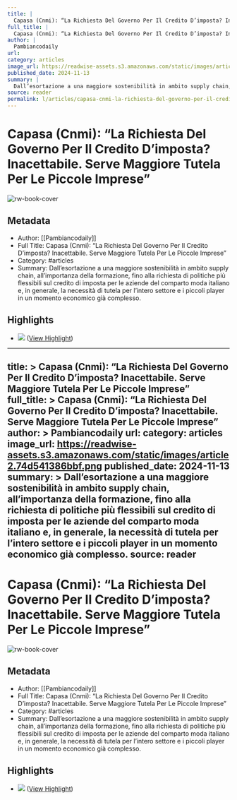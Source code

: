 ```yaml
---
title: |
  Capasa (Cnmi): “La Richiesta Del Governo Per Il Credito D’imposta? Inacettabile. Serve Maggiore Tutela Per Le Piccole Imprese”
full_title: |
  Capasa (Cnmi): “La Richiesta Del Governo Per Il Credito D’imposta? Inacettabile. Serve Maggiore Tutela Per Le Piccole Imprese”
author: |
  Pambiancodaily
url: 
category: articles
image_url: https://readwise-assets.s3.amazonaws.com/static/images/article2.74d541386bbf.png
published_date: 2024-11-13
summary: |
  Dall’esortazione a una maggiore sostenibilità in ambito supply chain, all’importanza della formazione, fino alla richiesta di politiche più flessibili sul credito di imposta per le aziende del comparto moda italiano e, in generale, la necessità di tutela per l’intero settore e i piccoli player in un momento economico già complesso.
source: reader
permalink: l/articles/capasa-cnmi-la-richiesta-del-governo-per-il-credito-d-imposta-inacettabile-serve-maggiore
---
```

# Capasa (Cnmi): “La Richiesta Del Governo Per Il Credito D’imposta? Inacettabile. Serve Maggiore Tutela Per Le Piccole Imprese”

![rw-book-cover](https://readwise-assets.s3.amazonaws.com/static/images/article2.74d541386bbf.png)

## Metadata
- Author: [[Pambiancodaily]]
- Full Title: Capasa (Cnmi): “La Richiesta Del Governo Per Il Credito D’imposta? Inacettabile. Serve Maggiore Tutela Per Le Piccole Imprese”
- Category: #articles
- Summary: Dall’esortazione a una maggiore sostenibilità in ambito supply chain, all’importanza della formazione, fino alla richiesta di politiche più flessibili sul credito di imposta per le aziende del comparto moda italiano e, in generale, la necessità di tutela per l’intero settore e i piccoli player in un momento economico già complesso.

## Highlights
- ![](https://adagiofe.neodatagroup.com/ad/confirm.jsp?x=472977.882773.654567.11248.1025.moda|https_www_pambianconews_com_newsletter_newsletter_22_.gdpr_0..0.2.1731499902652.0.&r=https://ac.neodatagroup.com/img_uploads/567/1025_654567_2_NL_EDITORIALE_MAGAZINE_2024_n5__1_.jpg) ([View Highlight](https://read.readwise.io/read/01jckkcegsmvx1kqvx4x18d9dz))


---
title: >
  Capasa (Cnmi): “La Richiesta Del Governo Per Il Credito D’imposta? Inacettabile. Serve Maggiore Tutela Per Le Piccole Imprese”
full_title: >
  Capasa (Cnmi): “La Richiesta Del Governo Per Il Credito D’imposta? Inacettabile. Serve Maggiore Tutela Per Le Piccole Imprese”
author: >
  Pambiancodaily
url: 
category: articles
image_url: https://readwise-assets.s3.amazonaws.com/static/images/article2.74d541386bbf.png
published_date: 2024-11-13
summary: >
  Dall’esortazione a una maggiore sostenibilità in ambito supply chain, all’importanza della formazione, fino alla richiesta di politiche più flessibili sul credito di imposta per le aziende del comparto moda italiano e, in generale, la necessità di tutela per l’intero settore e i piccoli player in un momento economico già complesso.
source: reader
---
# Capasa (Cnmi): “La Richiesta Del Governo Per Il Credito D’imposta? Inacettabile. Serve Maggiore Tutela Per Le Piccole Imprese”

![rw-book-cover](https://readwise-assets.s3.amazonaws.com/static/images/article2.74d541386bbf.png)

## Metadata
- Author: [[Pambiancodaily]]
- Full Title: Capasa (Cnmi): “La Richiesta Del Governo Per Il Credito D’imposta? Inacettabile. Serve Maggiore Tutela Per Le Piccole Imprese”
- Category: #articles
- Summary: Dall’esortazione a una maggiore sostenibilità in ambito supply chain, all’importanza della formazione, fino alla richiesta di politiche più flessibili sul credito di imposta per le aziende del comparto moda italiano e, in generale, la necessità di tutela per l’intero settore e i piccoli player in un momento economico già complesso.

## Highlights
- ![](https://adagiofe.neodatagroup.com/ad/confirm.jsp?x=472977.882773.654567.11248.1025.moda|https_www_pambianconews_com_newsletter_newsletter_22_.gdpr_0..0.2.1731499902652.0.&r=https://ac.neodatagroup.com/img_uploads/567/1025_654567_2_NL_EDITORIALE_MAGAZINE_2024_n5__1_.jpg) ([View Highlight](https://read.readwise.io/read/01jckkcegsmvx1kqvx4x18d9dz))



